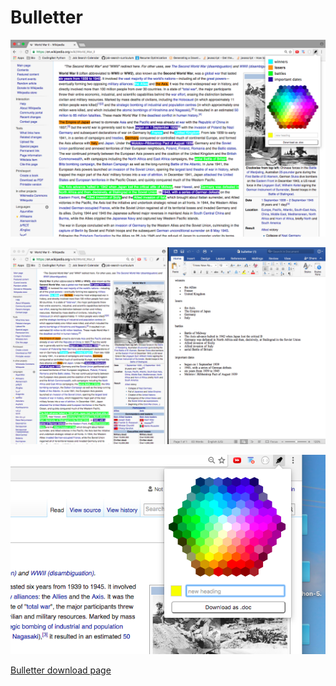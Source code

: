 # Bulletter

![wiki]


![wiki-doc]


![popup]

[Bulletter download page][bulletter]

[bulletter]: https://chrome.google.com/webstore/detail/bulletter/aofpcjgkejmkjjcklmooaidilaodfjlp
[wiki]: ./store-images/wiki.png
[wiki-doc]: ./store-images/wiki-doc.png
[popup]: ./store-images/popup2.png
